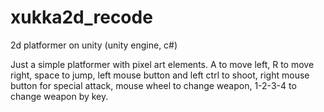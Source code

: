 # xukka2d_recode
2d platformer on unity (unity engine, c#)

Just a simple platformer with pixel art elements.
A to move left, R to move right, space to jump, left mouse button and left ctrl to shoot, right mouse button for special attack, mouse wheel to change weapon, 1-2-3-4 to change weapon by key.
